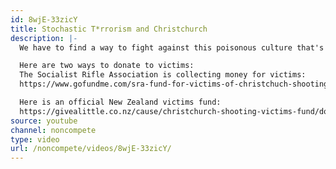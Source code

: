 ```yaml
---
id: 8wjE-33zicY
title: Stochastic T*rrorism and Christchurch
description: |-
  We have to find a way to fight against this poisonous culture that's infecting so many young minds.

  Here are two ways to donate to victims:
  The Socialist Rifle Association is collecting money for victims:
  https://www.gofundme.com/sra-fund-for-victims-of-christchuch-shooting

  Here is an official New Zealand victims fund:
  https://givealittle.co.nz/cause/christchurch-shooting-victims-fund/donations
source: youtube
channel: noncompete
type: video
url: /noncompete/videos/8wjE-33zicY/
---
```

